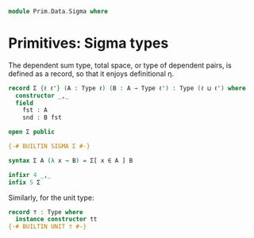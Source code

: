 <!--
```agda
open import Prim.Extension
open import Prim.Interval
open import Prim.Type
open import Prim.Kan
```
-->

```agda
module Prim.Data.Sigma where
```

# Primitives: Sigma types

The dependent sum type, total space, or type of dependent pairs, is
defined as a record, so that it enjoys definitional η.

```agda
record Σ {ℓ ℓ'} (A : Type ℓ) (B : A → Type ℓ') : Type (ℓ ⊔ ℓ') where
  constructor _,_
  field
    fst : A
    snd : B fst

open Σ public

{-# BUILTIN SIGMA Σ #-}

syntax Σ A (λ x → B) = Σ[ x ∈ A ] B

infixr 4 _,_
infix 5 Σ
```

Similarly, for the unit type:

```agda
record ⊤ : Type where
  instance constructor tt
{-# BUILTIN UNIT ⊤ #-}
```
